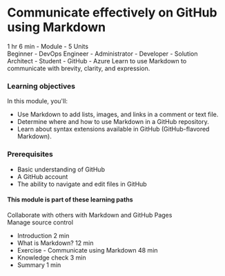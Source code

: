 # Communicate effectively on GitHub using Markdown  
1 hr 6 min - Module - 5 Units  
Beginner - DevOps Engineer - Administrator - Developer - Solution Architect - Student - GitHub - Azure
Learn to use Markdown to communicate with brevity, clarity, and expression.

### Learning objectives
In this module, you'll:

- Use Markdown to add lists, images, and links in a comment or text file.
- Determine where and how to use Markdown in a GitHub repository.
- Learn about syntax extensions available in GitHub (GitHub-flavored Markdown).


### Prerequisites
- Basic understanding of GitHub
- A GitHub account
- The ability to navigate and edit files in GitHub

#### This module is part of these learning paths
Collaborate with others with Markdown and GitHub Pages  
Manage source control  
- Introduction 2 min
- What is Markdown? 12 min
- Exercise - Communicate using Markdown 48 min
- Knowledge check 3 min
- Summary 1 min
